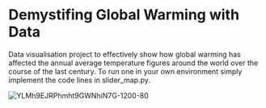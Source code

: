 # Demystifing Global Warming with Data

Data visualisation project to effectively show how global warming has affected the annual average temperature figures around the world over the course of the last century.
To run one in your own environment simply implement the code lines in slider_map.py. 


![YLMh9EJRPhmht9GWNhiN7G-1200-80](https://user-images.githubusercontent.com/43739199/93736828-bdf4d380-fc0b-11ea-9eb0-e8cbced63669.jpg)
